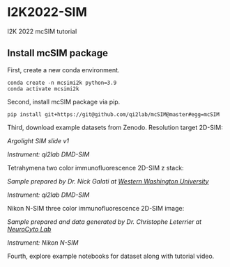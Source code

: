 # I2K2022-SIM
I2K 2022 mcSIM tutorial


## Install mcSIM package
First, create a new conda environment.
```
conda create -n mcsimi2k python=3.9
conda activate mcsimi2k
```

Second, install mcSIM package via pip.
```
pip install git+https://git@github.com/qi2lab/mcSIM@master#egg=mcSIM
````

Third, download example datasets from Zenodo.
Resolution target 2D-SIM:

*Argolight SIM slide v1*

*Instrument: qi2lab DMD-SIM*

Tetrahymena two color immunofluorescence 2D-SIM z stack:

*Sample prepared by Dr. Nick Galati at [Western Washington University](https://wp.wwu.edu/galatilab/)*

*Instrument: qi2lab DMD-SIM*

Nikon N-SIM three color immunofluorescence 2D-SIM image:

*Sample prepared and data generated by Dr. Christophe Leterrier at [NeuroCyto Lab](https://www.neurocytolab.org/)*

*Instrument: Nikon N-SIM*

Fourth, explore example notebooks for dataset along with tutorial video.
